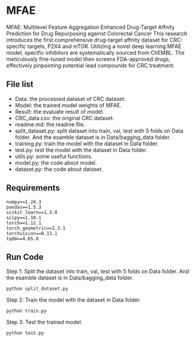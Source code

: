 #  MFAE
MFAE: Multilevel Feature Aggregation Enhanced Drug-Target Affnity Prediction for Drug Repurposing against Colorectal Cancer
This research introduces the first comprehensive drug-target affnity dataset for CRC-specific targets, P2X4 and mTOR. Utilizing a novel deep learning MFAE model, specific inhibitors are systematically sourced from ChEMBL. The meticulously fine-tuned model then screens FDA-approved drugs, effectively pinpointing potential lead compounds for CRC treatment.

## File list
- Data: the processed dataset of CRC dataset.
- Model: the trained model weights of MFAE.
- Result: the evaluate result of model.
- CRC_data.csv: the original CRC dataset.
- readme.md: the readme file.
- split_dataset.py: split dataset into train, val, test with 5 folds on Data folder. And the esamble dataset is in Data/bagging_data folder.
- training.py: train the model with the dataset in Data folder.
- test.py: test the model with the dataset in Data folder.
- utils.py: some useful functions.
- model.py: the code about model.
- dataset.py: the code about dataset.


## Requirements
```
numpy==1.24.3
pandas==1.5.3
scikit_learn==1.3.0
scipy==1.10.1
torch==1.12.1
torch_geometric==2.3.1
torchvision==0.13.1
tqdm==4.65.0
```


## Run Code
Step 1: Split the dataset into train, val, test with 5 folds on Data folder. And the esamble dataset is in Data/bagging_data folder.
```
python split_dataset.py
```


Step 2: Train the model with the dataset in Data folder.
```
python train.py
```


Step 3: Test the trained model.
```
python test.py
```



